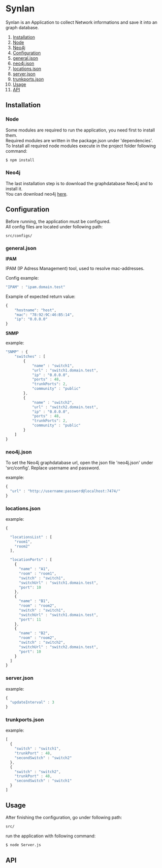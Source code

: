 # Synlan

Synlan is an Application to collect Network informations and save it into an graph database.

1. [Installation](#installation)
  1. [Node](#node)
  1. [Neo4j](#neo4j)
2. [Configuration](#configuration)
  2. [general.json](#generaljson)
  2. [neo4j.json](#neo4jjson)
  2. [locations.json](#locationsjson)
  2. [server.json](#serverjson)
  2. [trunkports.json](#trunkportsjson)
3. [Usage](#usage)
4. [API](#api)

## Installation

### Node

Some modules are required to run the application, you need first to install them.<br />
Required modules are written in the package.json under 'dependencies'.<br />
To Install all required node modules execute in the project folder following command:

```bash
$ npm install
```

### Neo4j

The last installation step is to download the graphdatabase Neo4j and to install it.<br />
You can download neo4j [here](https://neo4j.com/download/).

## Configuration

Before running, the application must be configured.<br />
All config files are located under following path: 

```
src/configs/
```

### general.json

**IPAM**

IPAM (IP Adress Management) tool, used to resolve mac-addresses.

Config example:
```javascript
"IPAM" : "ipam.domain.test"
```

Example of expected return value:
```javascript
{
    "hostname": "host",
    "mac": "78:92:9C:46:B5:14",
    "ip": "0.0.0.0"
}
```

**SNMP**

example:
```javascript
"SNMP" : {
    "switches" : [
        {
            "name" : "switch1",
            "url" : "switch1.domain.test",
            "ip" : "0.0.0.0",
            "ports" : 48,
            "trunkPorts": 2,
            "community" : "public"
        },
        {
            "name" : "switch2",
            "url" : "switch2.domain.test",
            "ip" : "0.0.0.0",
            "ports" : 48,
            "trunkPorts": 2,
            "community" : "public"
        }
    ]
}
```

### neo4j.json

To set the Neo4j graphdatabase url, open the json file 'neo4j.json' under 'src/config'.
Replace username and password.

example:
```javascript
{
  "url" : "http://username:password@localhost:7474/"
}
```

### locations.json

example:
```javascript
{

  "locationsList" : [
    "room1",
    "room2"
  ],

  "locationPorts" : [
    {
      "name" : "A1",
      "room" : "room1",
      "switch" : "switch1",
      "switchUrl" : "switch1.domain.test",
      "port": 10
    },
    {
      "name" : "B1",
      "room" : "room2",
      "switch" : "switch1",
      "switchUrl" : "switch1.domain.test",
      "port": 11
    },
    {
      "name" : "B2",
      "room" : "room2",
      "switch" : "switch2",
      "switchUrl" : "switch2.domain.test",
      "port": 10
    }
  ]
}
```

### server.json

example:
```javascript
{
  "updateInterval" : 3
}
```

### trunkports.json

example:
```javascript
[
  {
    "switch" : "switch1",
    "trunkPort" : 48,
    "secondSwitch" : "switch2"
  },
  {
    "switch" : "switch2",
    "trunkPort" : 48,
    "secondSwitch" : "switch1"
  }
]
```

## Usage

After finishing the configuration, go under following path:

```bash
src/
```

run the application with following command:


```bash
$ node Server.js
```

## API